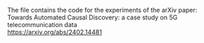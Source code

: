 The file contains the code for the experiments of the arXiv paper: <br />
Towards Automated Causal Discovery: a case study on 5G telecommunication data <br />
https://arxiv.org/abs/2402.14481
